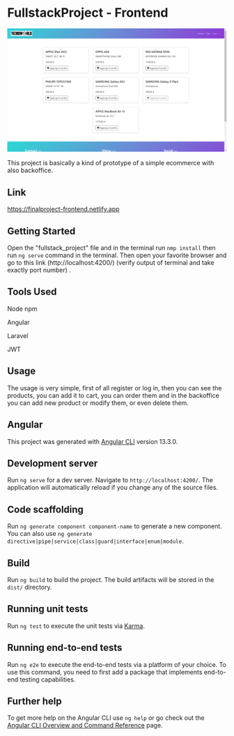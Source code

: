 # FullstackProject - Frontend

![Alt text](image.png "image")

This project is basically a kind of prototype of a simple ecommerce with also backoffice.

## Link
https://finalproject-frontend.netlify.app

## Getting Started
Open the "fullstack_project" file and in the terminal run `nmp install` then run `ng serve` command in the terminal. Then open your favorite browser and go to this link (http://localhost:4200/) (verify output of terminal and take exactly port number) . 

## Tools Used

Node npm

Angular

Laravel

JWT


## Usage

The usage is very simple, first of all register or log in, then you can see the products, you can add it to cart, you can order them and in the backoffice you can add new product or modify them, or even delete them.

## Angular

This project was generated with [Angular CLI](https://github.com/angular/angular-cli) version 13.3.0.

## Development server

Run `ng serve` for a dev server. Navigate to `http://localhost:4200/`. The application will automatically reload if you change any of the source files.

## Code scaffolding

Run `ng generate component component-name` to generate a new component. You can also use `ng generate directive|pipe|service|class|guard|interface|enum|module`.

## Build

Run `ng build` to build the project. The build artifacts will be stored in the `dist/` directory.

## Running unit tests

Run `ng test` to execute the unit tests via [Karma](https://karma-runner.github.io).

## Running end-to-end tests

Run `ng e2e` to execute the end-to-end tests via a platform of your choice. To use this command, you need to first add a package that implements end-to-end testing capabilities.

## Further help

To get more help on the Angular CLI use `ng help` or go check out the [Angular CLI Overview and Command Reference](https://angular.io/cli) page.
